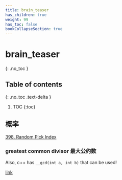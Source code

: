 ```yaml
---
title: brain_teaser
has_children: true
weight: 99
has_toc: false
bookCollapseSection: true
---
```

#  brain_teaser
{: .no_toc }

## Table of contents
{: .no_toc .text-delta }

1. TOC
{:toc}

## 概率
[398. Random Pick Index](/docs/398)

### greatest common divisor 最大公约数
Also, c++ has `__gcd(int a, int b)` that can be used!

[link](/docs/914)

